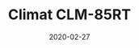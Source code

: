 ---
template: SingleClimt
title: Climat CLM-85RT
status: Featured / Published
date: '2020-02-27'
featuredImage: https://brincadeira.co/products/list_climt_85rt.png
price: R$3.900,00
excerpt: >-
  Ou em **12x SEM JUROS** de **R$325,00**    
  

  **Área climatizada:** De 60m² a 85m².
categories:
  - category: Venda
meta:
  canonicalLink: 'https://brincadeira.co/climatizadores/climat-clm-85-rt/'
  noindex: false
  title: Climat CLM-85RT
  description: Watching ice melt. This is fun. I am not a killer. Watching ice melt. This is fun. I'm generally confused most of the time.
---